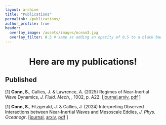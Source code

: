 ```yaml
---
layout: archive
title: "Publications"
permalink: /publications/
author_profile: true
header:
  overlay_image: /assets/images/ocean3.jpg
  overlay_filter: 0.5 # same as adding an opacity of 0.5 to a black background
---
```

# <center> Here are my publications!</center> 

## <b>Published</b>
<p>  [1] <b>Conn, S.</b>, Callies, J. &amp; Lawrence, A. (2025) Regimes of Near-Inertial Wave Dynamics, <i>J. Fluid. Mech</i>, , 1002, p. A22. [<a href="https://doi.org/10.1017/jfm.2024.1175">journal</a>,<a href="https://arxiv.org/abs/2308.00889">arxiv</a>, <a href="https://raw.githubusercontent.com/scott-conn/scott-conn.github.io/master/files/conn25regimes.pdf" download>pdf</a>
]</p> 

<p>  [1] <b>Conn, S.</b>, Fitzgerald, J. &amp; Callies, J. (2024) Interpreting Observed Interactions between Near-Inertial Waves and Mesoscale Eddies, <i>J. Phys. Oceanogr</i>. [<a href="https://journals.ametsoc.org/view/journals/phoc/aop/JPO-D-23-0139.1/JPO-D-23-0139.1.xml">journal</a>, <a href="https://arxiv.org/abs/2308.00889">arxiv</a>, <a href="https://raw.githubusercontent.com/scott-conn/scott-conn.github.io/master/files/conn24interpreting.pdf" download>pdf</a>
]</p> 

